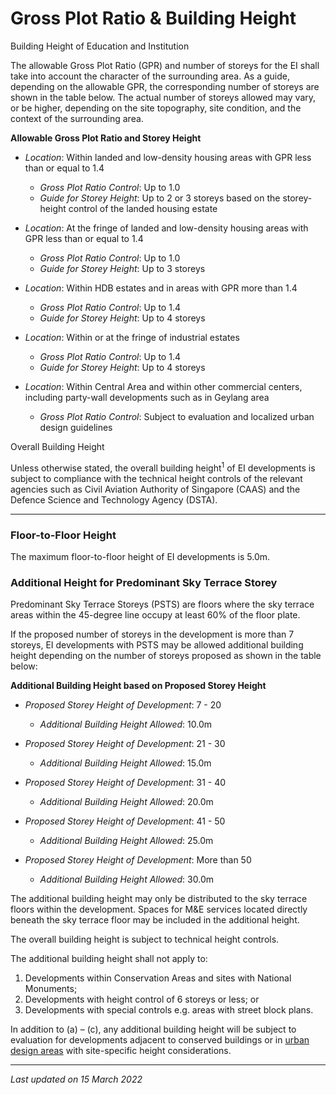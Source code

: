 # Gross Plot Ratio & Building Height

Building Height of Education and Institution

The allowable Gross Plot Ratio (GPR) and number of storeys for the EI shall take into account the character of the surrounding area. As a guide, depending on the allowable GPR, the corresponding number of storeys are shown in the table below. The actual number of storeys allowed may vary, or be higher, depending on the site topography, site condition, and the context of the surrounding area.

**Allowable Gross Plot Ratio and Storey Height**

- *Location*: Within landed and low-density housing areas with GPR less than or equal to 1.4
  - *Gross Plot Ratio Control*: Up to 1.0
  - *Guide for Storey Height*: Up to 2 or 3 storeys based on the storey-height control of the landed housing estate

- *Location*: At the fringe of landed and low-density housing areas with GPR less than or equal to 1.4
  - *Gross Plot Ratio Control*: Up to 1.0
  - *Guide for Storey Height*: Up to 3 storeys

- *Location*: Within HDB estates and in areas with GPR more than 1.4
  - *Gross Plot Ratio Control*: Up to 1.4
  - *Guide for Storey Height*: Up to 4 storeys

- *Location*: Within or at the fringe of industrial estates
  - *Gross Plot Ratio Control*: Up to 1.4
  - *Guide for Storey Height*: Up to 4 storeys

- *Location*: Within Central Area and within other commercial centers, including party-wall developments such as in Geylang area
  - *Gross Plot Ratio Control*: Subject to evaluation and localized urban design guidelines

Overall Building Height

Unless otherwise stated, the overall building height<sup>1</sup> of EI developments is subject to compliance with the technical height controls of the relevant agencies such as Civil Aviation Authority of Singapore (CAAS) and the Defence Science and Technology Agency (DSTA).

----

### Floor-to-Floor Height

The maximum floor-to-floor height of EI developments is 5.0m.

### Additional Height for Predominant Sky Terrace Storey

Predominant Sky Terrace Storeys (PSTS) are floors where the sky terrace areas within the 45-degree line occupy at least 60% of the floor plate.

If the proposed number of storeys in the development is more than 7 storeys, EI developments with PSTS may be allowed additional building height depending on the number of storeys proposed as shown in the table below:

**Additional Building Height based on Proposed Storey Height**

- *Proposed Storey Height of Development*: 7 - 20
  - *Additional Building Height Allowed*: 10.0m

- *Proposed Storey Height of Development*: 21 - 30
  - *Additional Building Height Allowed*: 15.0m

- *Proposed Storey Height of Development*: 31 - 40
  - *Additional Building Height Allowed*: 20.0m

- *Proposed Storey Height of Development*: 41 - 50
  - *Additional Building Height Allowed*: 25.0m

- *Proposed Storey Height of Development*: More than 50
  - *Additional Building Height Allowed*: 30.0m

The additional building height may only be distributed to the sky terrace floors within the development. Spaces for M&E services located directly beneath the sky terrace floor may be included in the additional height.

The overall building height is subject to technical height controls.

The additional building height shall not apply to:
1. Developments within Conservation Areas and sites with National Monuments;
2. Developments with height control of 6 storeys or less; or
3. Developments with special controls e.g. areas with street block plans.

In addition to (a) – (c), any additional building height will be subject to evaluation for developments adjacent to conserved buildings or in [urban design areas](https://www.ura.gov.sg/Corporate/Guidelines/Urban-Design) with site-specific height considerations.

----

*Last updated on 15 March 2022*
